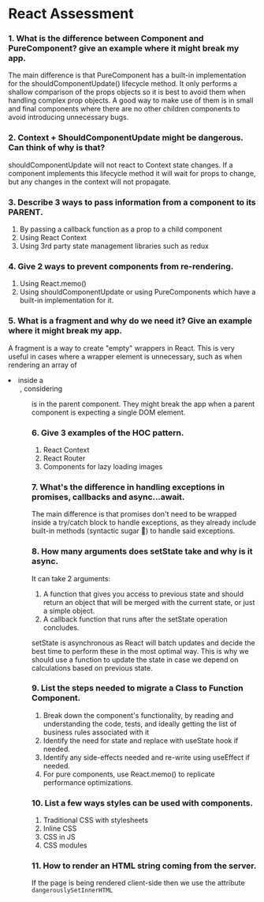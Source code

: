 # React Assessment

### 1.  What is the difference between Component and PureComponent? give an example where it might break my app.

The main difference is that PureComponent has a built-in implementation for the shouldComponentUpdate() lifecycle method. It only performs a shallow comparison of the props objects so it is best to avoid them when handling complex prop objects. A good way to make use of them is in small and final components where there are no other children components to avoid introducing unnecessary bugs.

### 2. Context + ShouldComponentUpdate might be dangerous. Can think of why is that?

shouldComponentUpdate will not react to Context state changes. If a component implements this lifecycle method it will wait for props to change, but any changes in the context will not propagate.

### 3. Describe 3 ways to pass information from a component to its PARENT.
1. By passing a callback function as a prop to a child component
2. Using React Context
3. Using 3rd party state management libraries such as redux

### 4.  Give 2 ways to prevent components from re-rendering.
1. Using React.memo()
2. Using shouldComponentUpdate or using PureComponents which have a built-in implementation for it.

### 5.  What is a fragment and why do we need it? Give an example where it might break my app.
A fragment is a way to create "empty" wrappers in React. This is very useful in cases where a wrapper element is unnecessary, such as when rendering an array of <li> inside a <ul>, considering <ul> is in the parent component. They might break the app when a parent component is expecting a single DOM element.

### 6.  Give 3 examples of the HOC pattern.
1. React Context
2. React Router
3. Components for lazy loading images

### 7. What's the difference in handling exceptions in promises, callbacks and async...await.
The main difference is that promises don't need to be wrapped inside a try/catch block to handle exceptions, as they already include built-in methods (syntactic sugar 🍰) to handle said exceptions.

### 8. How many arguments does setState take and why is it async.
It can take 2 arguments:
1. A function that gives you access to previous state and should return an object that will be merged with the current state, or just a simple object.
2. A callback function that runs after the setState operation concludes.

setState is asynchronous as React will batch updates and decide the best time to perform these in the most optimal way. This is why we should use a function to update the state in case we depend on calculations based on previous state.



### 9. List the steps needed to migrate a Class to Function Component.
1. Break down the component's functionality, by reading and understanding the code, tests, and ideally getting the list of business rules associated with it
2. Identify the need for state and replace with useState hook if needed.
3. Identify any side-effects needed and re-write using useEffect if needed.
4. For pure components, use React.memo() to replicate performance optimizations.

### 10.   List a few ways styles can be used with components.
1. Traditional CSS with stylesheets
2. Inline CSS
3. CSS in JS
4. CSS modules

### 11. How to render an HTML string coming from the server.
If the page is being rendered client-side then we use the attribute `dangerouslySetInnerHTML`